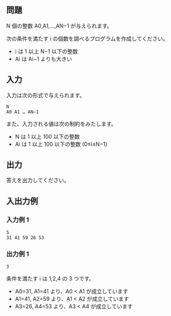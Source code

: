 ## 問題

N 個の整数 A0​,A1​,…,AN−1​ が与えられます。

次の条件を満たす i の個数を調べるプログラムを作成してください。

- i は 1 以上 N−1 以下の整数
- Ai​ は Ai−1​ よりも大きい

## 入力

入力は次の形式で与えられます。

```text
N
A0 A1 … AN−1
```

また、入力される値は次の制約をみたします。

- N は 1 以上 100 以下の整数
- Ai​ は 1 以上 100 以下の整数 (0≤i≤N−1)

## 出力

答えを出力してください。

## 入出力例

### 入力例 1

```text
5
31 41 59 26 53
```

### 出力例 1

```text
3
```

条件を満たす i は 1,2,4 の 3 つです。

- A0​=31, A1​=41 より、A0 ​< A1​ が成立しています
- A1​=41, A2​=59 より、A1​ < A2​ が成立しています
- A3​=26, A4​=53 より、A3​ < A4​ が成立しています
